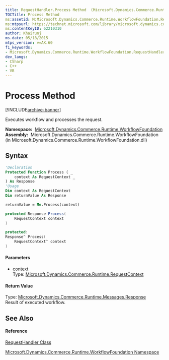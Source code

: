 ```yaml
---
title: RequestHandler.Process Method  (Microsoft.Dynamics.Commerce.Runtime.WorkflowFoundation)
TOCTitle: Process Method
ms:assetid: M:Microsoft.Dynamics.Commerce.Runtime.WorkflowFoundation.RequestHandler.Process(Microsoft.Dynamics.Commerce.Runtime.RequestContext)
ms:mtpsurl: https://technet.microsoft.com/library/microsoft.dynamics.commerce.runtime.workflowfoundation.requesthandler.process(v=AX.60)
ms:contentKeyID: 62210310
author: Khairunj
ms.date: 05/18/2015
mtps_version: v=AX.60
f1_keywords:
- Microsoft.Dynamics.Commerce.Runtime.WorkflowFoundation.RequestHandler.Process
dev_langs:
- CSharp
- C++
- VB
---
```


# Process Method


[!INCLUDE[archive-banner](includes/archive-banner.md)]

Executes workflow and processes the request.

**Namespace:**  [Microsoft.Dynamics.Commerce.Runtime.WorkflowFoundation](microsoft-dynamics-commerce-runtime-workflowfoundation-namespace.md)  
**Assembly:**  Microsoft.Dynamics.Commerce.Runtime.WorkflowFoundation (in Microsoft.Dynamics.Commerce.Runtime.WorkflowFoundation.dll)

## Syntax

``` vb
'Declaration
Protected Function Process ( _
    context As RequestContext _
) As Response
'Usage
Dim context As RequestContext
Dim returnValue As Response

returnValue = Me.Process(context)
```

``` csharp
protected Response Process(
    RequestContext context
)
```

``` c++
protected:
Response^ Process(
    RequestContext^ context
)
```

#### Parameters

  - context  
    Type: [Microsoft.Dynamics.Commerce.Runtime.RequestContext](requestcontext-class-microsoft-dynamics-commerce-runtime.md)  

#### Return Value

Type: [Microsoft.Dynamics.Commerce.Runtime.Messages.Response](response-class-microsoft-dynamics-commerce-runtime-messages.md)  
Result of executed workflow.  

## See Also

#### Reference

[RequestHandler Class](requesthandler-class-microsoft-dynamics-commerce-runtime-workflowfoundation.md)

[Microsoft.Dynamics.Commerce.Runtime.WorkflowFoundation Namespace](microsoft-dynamics-commerce-runtime-workflowfoundation-namespace.md)

